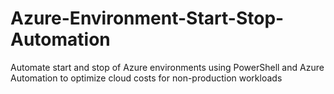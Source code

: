 # Azure-Environment-Start-Stop-Automation
Automate start and stop of Azure environments using PowerShell and Azure Automation to optimize cloud costs for non-production workloads

